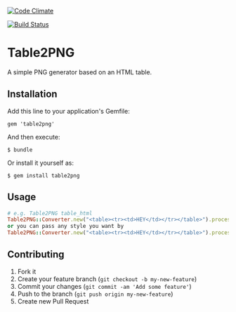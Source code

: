 [![Code Climate](https://codeclimate.com/github/seekingalpha/table2png.png)](https://codeclimate.com/github/seekingalpha/table2png)

[![Build Status](https://travis-ci.org/seekingalpha/table2png.svg)](https://travis-ci.org/seekingalpha/table2png)

# Table2PNG

A simple PNG generator based on an HTML table.

## Installation

Add this line to your application's Gemfile:

    gem 'table2png'

And then execute:

    $ bundle

Or install it yourself as:

    $ gem install table2png

## Usage

```ruby                                              
# e.g. Table2PNG table_html
Table2PNG::Converter.new("<table><tr><td>HEY</td></tr></table>").process # default style public/table.css
or you can pass any style you want by
Table2PNG::Converter.new("<table><tr><td>HEY</td></tr></table>").process ['public/style.css']
```
   
## Contributing

1. Fork it
2. Create your feature branch (`git checkout -b my-new-feature`)
3. Commit your changes (`git commit -am 'Add some feature'`)
4. Push to the branch (`git push origin my-new-feature`)
5. Create new Pull Request
